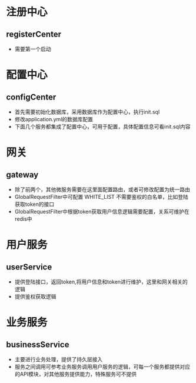 # 注册中心
## registerCenter 
* 需要第一个启动

# 配置中心
## configCenter
* 首先需要初始化数据库，采用数据库作为配置中心，执行init.sql
* 修改application.yml的数据库配置
* 下面几个服务都集成了配置中心，可用于配置，具体配置信息可看init.sql内容

# 网关
## gateway
* 除了前两个，其他微服务需要在这里面配置路由，或者可修改配置为统一路由
* GlobalRequestFilter中可配置 WHITE_LIST 不需要鉴权的白名单，比如登陆获取token的接口
* GlobalRequestFilter中根据token获取用户信息逻辑需要配置，关系可维护在redis中


# 用户服务
## userService
* 提供登陆接口，返回token,将用户信息和token进行维护，这里和网关相关的逻辑
* 提供鉴权获取逻辑

# 业务服务
## businessService
* 主要进行业务处理，提供了持久层接入
* 服务之间调用可参考业务服务调用用户服务的逻辑，可每一个服务都提供对应的API模块，对其他服务提供能力，特殊服务可不提供

